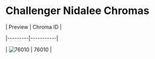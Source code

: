 # Challenger Nidalee Chromas


| Preview | Chroma ID |

|---------|-----------|

| ![76010](https://raw.communitydragon.org/latest/plugins/rcp-be-lol-game-data/global/default/v1/champion-chroma-images/76/76010.png) | 76010 |
